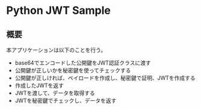 # Python JWT Sample

## 概要
本アプリケーションは以下のことを行う。

* base64でエンコードした公開鍵をJWT認証クラスに渡す
* 公開鍵が正しいかを秘密鍵を使ってチェックする
* 公開鍵が正しければ、ペイロードを作成し、秘密鍵で証明、JWTを作成する
* 作成したJWTを返す
* JWTを渡して、データを取得する
* JWTを秘密鍵でチェックし、データを返す

